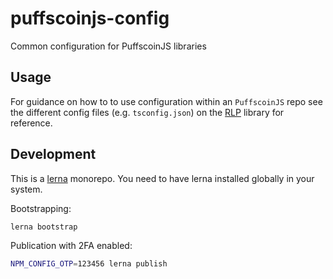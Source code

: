 # puffscoinjs-config
Common configuration for PuffscoinJS libraries

## Usage

For guidance on how to to use configuration within an ``PuffscoinJS`` repo see the different
config files (e.g. ``tsconfig.json``) on the [RLP](https://github.com/puffscoin/rlp) library
for reference.

## Development

This is a [lerna](https://github.com/lerna/lerna) monorepo. You need to have lerna installed 
globally in your system.

Bootstrapping:

```sh
lerna bootstrap
```

Publication with 2FA enabled:

```sh
NPM_CONFIG_OTP=123456 lerna publish
```
